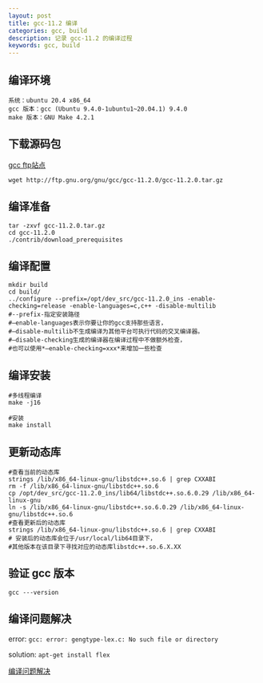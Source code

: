 ```yaml
---
layout: post
title: gcc-11.2 编译
categories: gcc, build
description: 记录 gcc-11.2 的编译过程
keywords: gcc, build
---
```


## 编译环境

```shell
系统：ubuntu 20.4 x86_64
gcc 版本：gcc (Ubuntu 9.4.0-1ubuntu1~20.04.1) 9.4.0
make 版本：GNU Make 4.2.1
```

## 下载源码包

[gcc ftp站点](http://ftp.gnu.org/gnu/gcc/)

```shell
wget http://ftp.gnu.org/gnu/gcc/gcc-11.2.0/gcc-11.2.0.tar.gz
```

## 编译准备

```shell
tar -zxvf gcc-11.2.0.tar.gz
cd gcc-11.2.0
./contrib/download_prerequisites
```

## 编译配置

```shell
mkdir build
cd build/
../configure --prefix=/opt/dev_src/gcc-11.2.0_ins -enable-checking=release -enable-languages=c,c++ -disable-multilib
#--prefix-指定安装路径
#–enable-languages表示你要让你的gcc支持那些语言，
#–disable-multilib不生成编译为其他平台可执行代码的交叉编译器。
#–disable-checking生成的编译器在编译过程中不做额外检查，
#也可以使用*–enable-checking=xxx*来增加一些检查
```

## 编译安装

```shell
#多线程编译
make -j16

#安装
make install 
```

## 更新动态库

```shell
#查看当前的动态库
strings /lib/x86_64-linux-gnu/libstdc++.so.6 | grep CXXABI
rm -f /lib/x86_64-linux-gnu/libstdc++.so.6
cp /opt/dev_src/gcc-11.2.0_ins/lib64/libstdc++.so.6.0.29 /lib/x86_64-linux-gnu
ln -s /lib/x86_64-linux-gnu/libstdc++.so.6.0.29 /lib/x86_64-linux-gnu/libstdc++.so.6
#查看更新后的动态库
strings /lib/x86_64-linux-gnu/libstdc++.so.6 | grep CXXABI
# 安装后的动态库会位于/usr/local/lib64目录下，
#其他版本在该目录下寻找对应的动态库libstdc++.so.6.X.XX
```

## 验证 gcc 版本

```shell
gcc ---version
```

## 编译问题解决

error:
`gcc: error: gengtype-lex.c: No such file or directory`

solution:
`apt-get install flex`


[编译问题解决](https://gibsonic.org/tools/2019/08/08/gcc_building.html)
